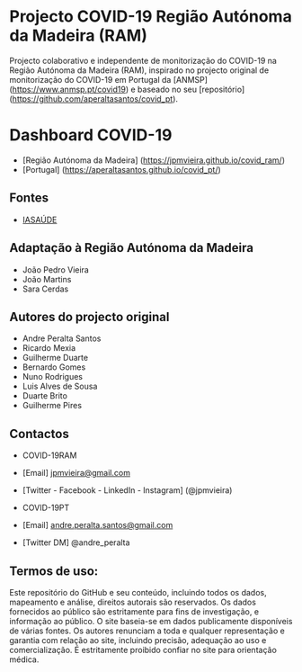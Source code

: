 # Projecto COVID-19 Região Autónoma da Madeira (RAM)
Projecto colaborativo e independente de monitorização do COVID-19 na Região Autónoma da Madeira (RAM), inspirado no projecto original de monitorização do COVID-19 em Portugal da [ANMSP] (https://www.anmsp.pt/covid19) e baseado no seu [repositório] (https://github.com/aperaltasantos/covid_pt).   

# Dashboard COVID-19
- [Região Autónoma da Madeira] (https://jpmvieira.github.io/covid_ram/)
- [Portugal] (https://aperaltasantos.github.io/covid_pt/)

## Fontes 
- [IASAÚDE](https://www.covidmadeira.pt)

## Adaptação à Região Autónoma da Madeira
- João Pedro Vieira
- João Martins
- Sara Cerdas

## Autores do projecto original
- Andre Peralta Santos
- Ricardo Mexia
- Guilherme Duarte
- Bernardo Gomes
- Nuno Rodrigues
- Luis Alves de Sousa
- Duarte Brito
- Guilherme Pires

## Contactos
- COVID-19RAM
- [Email] jpmvieira@gmail.com
- [Twitter - Facebook - LinkedIn - Instagram] (@jpmvieira)

- COVID-19PT
- [Email] andre.peralta.santos@gmail.com
- [Twitter DM] @andre_peralta

## Termos de uso:
Este repositório do GitHub e seu conteúdo, incluindo todos os dados, mapeamento e análise, direitos autorais são reservados. Os dados fornecidos ao público são estritamente para fins de investigação, e informação ao público. O site baseia-se em dados publicamente disponíveis de várias fontes. Os autores renunciam a toda e qualquer representação e garantia com relação ao site, incluindo precisão, adequação ao uso e comercialização. É estritamente proibido confiar no site para orientação médica.
